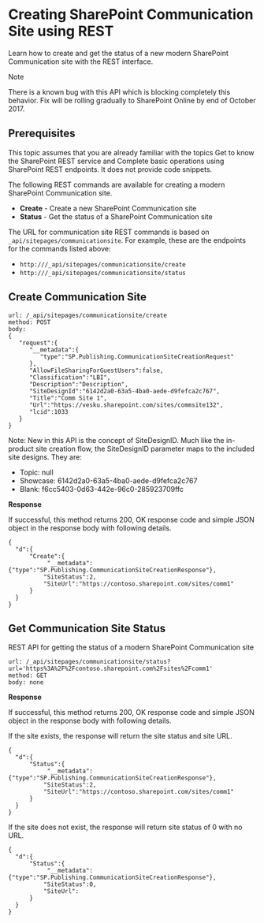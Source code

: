 # Creating SharePoint Communication Site using REST

Learn how to create and get the status of a new modern SharePoint Communication site with the REST interface.

> [!NOTE]
> There is a known bug with this API which is blocking completely this behavior. Fix will be rolling gradually to SharePoint Online by end of October 2017.

## Prerequisites

This topic assumes that you are already familiar with the topics Get to know the SharePoint REST service and Complete basic operations using SharePoint REST endpoints. It does not provide code snippets.

The following REST commands are available for creating a modern SharePoint Communication site.

- **Create** - Create a new SharePoint Communication site
- **Status** - Get the status of a SharePoint Communication site

The URL for communication site REST commands is based on `_api/sitepages/communicationsite`. For example, these are the endpoints for the commands listed above:

- `http:///_api/sitepages/communicationsite/create`
- `http:///_api/sitepages/communicationsite/status`

## Create Communication Site

```
url: /_api/sitepages/communicationsite/create
method: POST
body:
{
   "request":{
      "__metadata":{
         "type":"SP.Publishing.CommunicationSiteCreationRequest"
      },
      "AllowFileSharingForGuestUsers":false,
      "Classification":"LBI",
      "Description":"Description",
      "SiteDesignId":"6142d2a0-63a5-4ba0-aede-d9fefca2c767",
      "Title":"Comm Site 1",
      "Url":"https://vesku.sharepoint.com/sites/commsite132",
      "lcid":1033
   }
}
```

Note: New in this API is the concept of SiteDesignID. Much like the in-product site creation flow, the SiteDesignID parameter maps to the included site designs. They are:

- Topic: null
- Showcase: 6142d2a0-63a5-4ba0-aede-d9fefca2c767
- Blank: f6cc5403-0d63-442e-96c0-285923709ffc

**Response**

If successful, this method returns 200, OK response code and simple JSON object in the response body with following details.

```
{
  "d":{
      "Create":{
           "__metadata":{"type":"SP.Publishing.CommunicationSiteCreationResponse"},
          "SiteStatus":2,
          "SiteUrl":"https://contoso.sharepoint.com/sites/comm1"
      }
  }
}
```


## Get Communication Site Status

REST API for getting the status of a modern SharePoint Communication site

```
url: /_api/sitepages/communicationsite/status?url='https%3A%2F%2Fcontoso.sharepoint.com%2Fsites%2Fcomm1'
method: GET
body: none
```

**Response**

If successful, this method returns 200, OK response code and simple JSON object in the response body with following details.
 
If the site exists, the response will return the site status and site URL.

```
{
  "d":{
      "Status":{
           "__metadata":{"type":"SP.Publishing.CommunicationSiteCreationResponse"},
          "SiteStatus":2,
          "SiteUrl":"https://contoso.sharepoint.com/sites/comm1"
      }
  }
}
```

If the site does not exist, the response will return site status of 0 with no URL.

```
{
  "d":{
      "Status":{
           "__metadata":{"type":"SP.Publishing.CommunicationSiteCreationResponse"},
          "SiteStatus":0,
          "SiteUrl":
      }
  }
}
```
